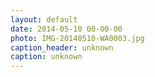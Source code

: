 ```yaml
---
layout: default
date: 2014-05-10 00-00-00
photo: IMG-20140510-WA0003.jpg
caption_header: unknown
caption: unknown
---
```

